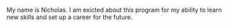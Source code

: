 My name is Nicholas. I am exicted about this program for my ability to learn new skills and set up a career for the future.
